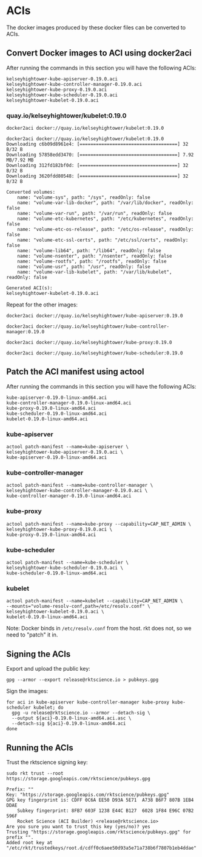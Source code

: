 # ACIs

The docker images produced by these docker files can be converted to ACIs.

## Convert Docker images to ACI using docker2aci

After running the commands in this section you will have the following ACIs:

```
kelseyhightower-kube-apiserver-0.19.0.aci
kelseyhightower-kube-controller-manager-0.19.0.aci
kelseyhightower-kube-proxy-0.19.0.aci
kelseyhightower-kube-scheduler-0.19.0.aci
kelseyhightower-kubelet-0.19.0.aci
```

### quay.io/kelseyhightower/kubelet:0.19.0

```
docker2aci docker://quay.io/kelseyhightower/kubelet:0.19.0
```

```
docker2aci docker://quay.io/kelseyhightower/kubelet:0.19.0
Downloading c6b09d8961e4: [====================================] 32 B/32 B
Downloading 57858edd3470: [====================================] 7.92 MB/7.92 MB
Downloading 312fd182bf0d: [====================================] 32 B/32 B
Downloading 3620fdd80548: [====================================] 32 B/32 B

Converted volumes:
	name: "volume-sys", path: "/sys", readOnly: false
	name: "volume-var-lib-docker", path: "/var/lib/docker", readOnly: false
	name: "volume-var-run", path: "/var/run", readOnly: false
	name: "volume-etc-kubernetes", path: "/etc/kubernetes", readOnly: false
	name: "volume-etc-os-release", path: "/etc/os-release", readOnly: false
	name: "volume-etc-ssl-certs", path: "/etc/ssl/certs", readOnly: false
	name: "volume-lib64", path: "/lib64", readOnly: false
	name: "volume-nsenter", path: "/nsenter", readOnly: false
	name: "volume-rootfs", path: "/rootfs", readOnly: false
	name: "volume-usr", path: "/usr", readOnly: false
	name: "volume-var-lib-kubelet", path: "/var/lib/kubelet", readOnly: false

Generated ACI(s):
kelseyhightower-kubelet-0.19.0.aci
```

Repeat for the other images:

```
docker2aci docker://quay.io/kelseyhightower/kube-apiserver:0.19.0
```
```
docker2aci docker://quay.io/kelseyhightower/kube-controller-manager:0.19.0
```
```
docker2aci docker://quay.io/kelseyhightower/kube-proxy:0.19.0
```
```
docker2aci docker://quay.io/kelseyhightower/kube-scheduler:0.19.0
```

## Patch the ACI manifest using actool

After running the commands in this section you will have the following ACIs:

```
kube-apiserver-0.19.0-linux-amd64.aci
kube-controller-manager-0.19.0-linux-amd64.aci
kube-proxy-0.19.0-linux-amd64.aci
kube-scheduler-0.19.0-linux-amd64.aci
kubelet-0.19.0-linux-amd64.aci
```

### kube-apiserver

```
actool patch-manifest --name=kube-apiserver \
kelseyhightower-kube-apiserver-0.19.0.aci \
kube-apiserver-0.19.0-linux-amd64.aci
```

### kube-controller-manager 

```
actool patch-manifest --name=kube-controller-manager \
kelseyhightower-kube-controller-manager-0.19.0.aci \
kube-controller-manager-0.19.0-linux-amd64.aci
```

### kube-proxy

```
actool patch-manifest --name=kube-proxy --capability=CAP_NET_ADMIN \
kelseyhightower-kube-proxy-0.19.0.aci \
kube-proxy-0.19.0-linux-amd64.aci
```

### kube-scheduler

```
actool patch-manifest --name=kube-scheduler \
kelseyhightower-kube-scheduler-0.19.0.aci \
kube-scheduler-0.19.0-linux-amd64.aci
```

### kubelet

```
actool patch-manifest --name=kubelet --capability=CAP_NET_ADMIN \
--mounts="volume-resolv-conf,path=/etc/resolv.conf" \
kelseyhightower-kubelet-0.19.0.aci \
kubelet-0.19.0-linux-amd64.aci
```

Note: Docker binds in `/etc/resolv.conf` from the host. rkt does not, so we need to "patch" it in.

## Signing the ACIs

Export and upload the public key:

```
gpg --armor --export release@rktscience.io > pubkeys.gpg
```

Sign the images:

```
for aci in kube-apiserver kube-controller-manager kube-proxy kube-scheduler kubelet; do
  gpg -u release@rktscience.io --armor --detach-sig \
  --output ${aci}-0.19.0-linux-amd64.aci.asc \
  --detach-sig ${aci}-0.19.0-linux-amd64.aci
done
```

## Running the ACIs

Trust the rktscience signing key:

```
sudo rkt trust --root https://storage.googleapis.com/rktscience/pubkeys.gpg
```

```
Prefix: ""
Key: "https://storage.googleapis.com/rktscience/pubkeys.gpg"
GPG key fingerprint is: CDFF 0C6A EE50 D93A 5E71  A738 B6F7 807B 1EB4 DDAE
    Subkey fingerprint: 8FB7 603F 1238 E44C B127  6028 1F84 E96C 07B2 596F
	Rocket Science (ACI Builder) <release@rktscience.io>
Are you sure you want to trust this key (yes/no)? yes
Trusting "https://storage.googleapis.com/rktscience/pubkeys.gpg" for prefix "".
Added root key at "/etc/rkt/trustedkeys/root.d/cdff0c6aee50d93a5e71a738b6f7807b1eb4ddae"
```
